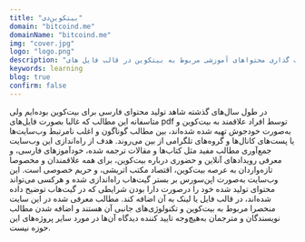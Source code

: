 ```yaml
---
title: "بیتکوین‌دی"
domain: "bitcoind.me"
domainName: "bitcoind.me"
img: "cover.jpg"
logo: "logo.png"
description: "سایتی برای به اشتراک گذاری محتواهای آموزشی مربوط به بیتکوین در قالب فایل های pdf"
keywords: learning
blog: true
confirm: false
---
```


در طول سال‌های گذشته شاهد تولید محتوای فارسی برای بیت‌کوین بوده‌ایم ولی متاسفانه این مطالب که غالبا بصورت فایل‌های pdf توسط افراد علاقمند به بیت‌کوین و به‌صورت خودجوش تهیه شده شده‌اند، بین مطالب گوناگون و اغلب نامرتبط وب‌سایت‌ها یا پست‌های کانال‌ها و گروه‌های تلگرامی از بین می‌روند.
هدف از راه‌اندازی این وب‌سایت جمع‌آوری مطالب مفید مثل کتاب‌ها و مقالات ترجمه شده، خودآموزهای فارسی، و معرفی رویدادهای آنلاین و حضوری درباره بیت‌کوین، برای همه علاقمندان و مخصوصا تازه‌واردان به عرصه بیت‌کوین، اقتصاد مکتب اتریشی، و حریم خصوصی است. این وب‌سایت به‌صورت اپن‌سورس بر بستر گیت‌هاب راه‌اندازی شده و هرکسی می‌تواند محتوای تولید شده خود را درصورت دارا بودن شرایطی که در گیت‌هاب توضیح داده شده‌اند، در قالب فایل یا لینک به آن اضافه کند. مطالب معرفی شده در این سایت منحصرا مربوط به بیت‌کوین و تکنولوژی‌های جانبی آن هستند و اضافه شدن مطالب نویسندگان و مترجمان به‌هیچ‌وجه تایید کننده دیدگاه آن‌ها در مورد سایر پروژه‌های این حوزه نیست.
